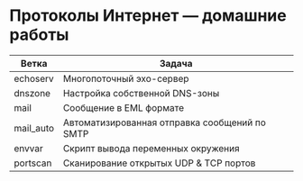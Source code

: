 # Протоколы Интернет — домашние работы
| Ветка     | Задача                                        |
|-----------|-----------------------------------------------|
| echoserv  | Многопоточный эхо-сервер                      |
| dnszone   | Настройка собственной DNS-зоны                |
| mail      | Сообщение в EML формате                       |
| mail_auto | Автоматизированная отправка сообщений по SMTP |
| envvar    | Скрипт вывода переменных окружения            |
| portscan  | Сканирование открытых UDP & TCP портов        |
